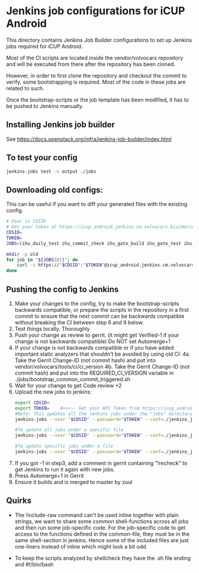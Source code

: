 # Jenkins job configurations for iCUP Android

This directory contains Jenkins Job Builder configurations to set up
Jenkins jobs required for iCUP Android.

Most of the CI scripts are located inside the vendor/volvocars repository 
and will be executed from there after the repository has been cloned.

However, in order to first clone the repository and checkout the commit to verify, 
some bootstrapping is required. Most of the code in these jobs are related to such.

Once the bootstrap-scripts or the job template has been modified, it has to be pushed to Jenkins manually.


## Installing Jenkins job builder

See https://docs.openstack.org/infra/jenkins-job-builder/index.html


## To test your config

```bash
jenkins-jobs test -o output ./jobs
```

## Downloading old configs:

This can be useful if you want to diff your generated files with the existing config.

```bash
# User is CDSID
# Get your token at https://icup_android.jenkins.cm.volvocars.biz/me/configure after logging in
CDSID=
TOKEN=
JOBS=(ihu_daily_test ihu_commit_check ihu_gate_build ihu_gate_test ihu_gate_test_flexray ihu_gate_test_audio ihu_gate_test_apix ihu_hourly_test ihu_hourly_test_flexray ihu_hourly_test_apix ihu_hourly_test_audio ihu_image_build icup_android_manifest_bump)

mkdir -p old
for job in "${JOBS[@]}"; do
    curl -s https://"$CDSID":"$TOKEN"@icup_android.jenkins.cm.volvocars.biz/job/"$job"/config.xml > old/"$job"
done
```


## Pushing the config to Jenkins

1. Make your changes to the config, try to make the bootstrap-scripts backwards compatible, or prepare the scripts
   in the repository in a first commit to ensure that the next commit can be backwards compatible without breaking
   the CI between step 6 and 9 below.
2. Test things locally. Thoroughly
3. Push your change as review to gerrit. (it might get Verified-1 if your change is not backwards compatible)
   Do NOT set Automerge+1
4. If your change is not backwards compatible or if you have added important static analyzers that shouldn't be avoided by using old CI:
    4a. Take the Gerrit Change-ID (not commit hash) and put into vendor/volvocars/tools/ci/ci_version
    4b. Take the Gerrit Change-ID (not commit hash) and put into the REQUIRED_CI_VERSION variable in ./jobs/bootstrap_common_commit_triggered.sh
5. Wait for your change to get Code review +2
6. Upload the new jobs to jenkins:
    ```bash
    export CDSID=
    export TOKEN=    #<<<-- Get your API Token from https://icup_android.jenkins.cm.volvocars.biz/me/configure
    #Note: This updates all the jenkins jobs under the "jobs" directory.
    jenkins-jobs --user "$CDSID" --password="$TOKEN" --conf=./jenkins_jobs.ini update ./jobs
    
    #To update all jobs under a specific file
    jenkins-jobs --user "$CDSID" --password="$TOKEN" --conf=./jenkins_jobs.ini update ./jobs/FILENAME.xml

    #To update specific jobs under a file
    jenkins-jobs --user "$CDSID" --password="$TOKEN" --conf=./jenkins_jobs.ini update ./jobs/FILENAME.xml JOBNAME1 JOBNAME2
    ```
7. If you got -1 in step3, add a comment in gerrit containing "!recheck" to get Jenkins to run it again with new jobs.
8. Press Automerge+1 in Gerrit
9. Ensure it builds and is merged to master by zuul


## Quirks

* The !include-raw command can't be used inline together with plain strings, we want to 
share some common shell-functions across all jobs and then run some job-specific code.
For the job-specific code to get access to the functions defined in the common-file, they
must be in the same shell-section in jenkins. Hence some of the included files are just one-liners
instead of inline which might look a bit odd. 

* To keep the scripts analyzed by shellcheck they have the .sh file ending and #!/bin/bash
